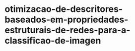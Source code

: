 # otimizacao-de-descritores-baseados-em-propriedades-estruturais-de-redes-para-a-classificao-de-imagen